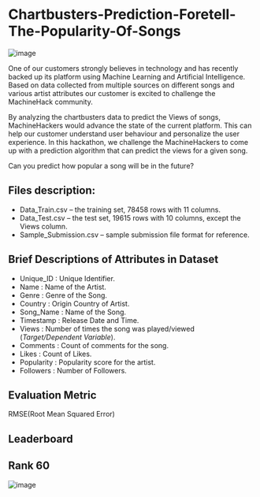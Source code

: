 # Chartbusters-Prediction-Foretell-The-Popularity-Of-Songs
![image](https://github.com/aasu14/Data-Science-Hackathon-And-Competition/blob/master/Machine%20Hack%20Chartbusters%20Prediction%20%20Foretell%20The%20Popularity%20Of%20Songs/ch.png)

One of our customers strongly believes in technology and has recently backed up its platform using Machine Learning and Artificial Intelligence. Based on data collected from multiple sources on different songs and various artist attributes our customer is excited to challenge the MachineHack community.

By analyzing the chartbusters data to predict the Views of songs, MachineHackers would advance the state of the current platform. This can help our customer understand user behaviour and personalize the user experience. 
In this hackathon, we challenge the MachineHackers to come up with a prediction algorithm that can predict the views for a given song.

Can you predict how popular a song will be in the future?

## Files description:
- Data_Train.csv – the training set, 78458 rows with 11 columns.
- Data_Test.csv – the test set, 19615 rows with 10 columns, except the Views column.
- Sample_Submission.csv – sample submission file format for reference.

## Brief Descriptions of Attributes in Dataset
- Unique_ID : Unique Identifier.
- Name : Name of the Artist.
- Genre : Genre of the Song.
- Country : Origin Country of Artist.
- Song_Name : Name of the Song.
- Timestamp : Release Date and Time.
- Views : Number of times the song was played/viewed (*Target/Dependent Variable*).
- Comments : Count of comments for the song.
- Likes : Count of Likes.
- Popularity : Popularity score for the artist.
- Followers : Number of Followers.

## Evaluation Metric
RMSE(Root Mean Squared Error)

## Leaderboard
## Rank 60

![image](https://github.com/aasu14/Data-Science-Hackathon-And-Competition/blob/master/Machine%20Hack%20Chartbusters%20Prediction%20%20Foretell%20The%20Popularity%20Of%20Songs/ChartbustersPrediction-scaled.jpg)
